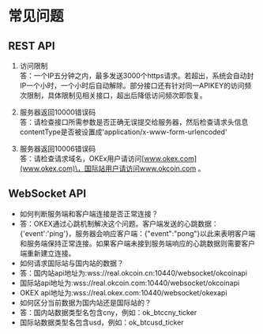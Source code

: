 # 常见问题    

## REST API

1. 访问限制     
答：一个IP五分钟之内，最多发送3000个https请求。若超出，系统会自动封IP一个小时，一个小时后自动解除。部分接口还有针对同一APIKEY的访问频次限制，具体限制见相关接口，超出后降低访问频次即恢复。       

2. 服务器返回10000错误码    
答：请检查接口所需参数是否正确无误提交给服务器，然后检查请求头信息contentType是否被设置成'application/x-www-form-urlencoded'

3. 服务器返回10006错误码    
答：请检查请求域名，OKEx用户请访问[www.okex.com](www.okex.com)\，国际站用户请访问www.okcoin.com 。      
    
## WebSocket API    

- 如何判断服务端和客户端连接是否正常连接？
- 答：OKEX通过心跳机制解决这个问题。客户端发送的心跳数据：{'event':'ping'}，服务器会响应客户端：{"event":"pong"}以此来表明客户端和服务端保持正常连接。如果客户端未接到服务端响应的心跳数据则需要客户端重新建立连接。
- 如何请求国际站与国内站的数据？
- 答：国内站api地址为:wss://real.okcoin.cn:10440/websocket/okcoinapi 
- 国际站api地址为:wss://real.okcoin.com:10440/websocket/okcoinapi
- OKEX api地址为:wss://real.okex.com:10440/websocket/okexapi
- 如何区分当前数据为国内站还是国际站的？
- 答：国内站数据类型名包含cny，例如：ok_btccny_ticker
- 国际站数据类型名包含usd，例如：ok_btcusd_ticker
